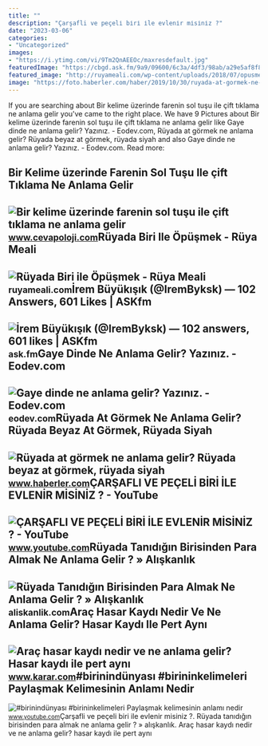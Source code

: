 ```yaml
---
title: ""
description: "Çarşafli ve peçeli̇ bi̇ri̇ i̇le evleni̇r mi̇si̇ni̇z ?"
date: "2023-03-06"
categories:
- "Uncategorized"
images:
- "https://i.ytimg.com/vi/9Tm2QnAEEOc/maxresdefault.jpg"
featuredImage: "https://cbgd.ask.fm/9a9/09600/6c3a/4df3/98ab/a29e5af8f8dd/original/1881583.jpg"
featured_image: "http://ruyameali.com/wp-content/uploads/2018/07/opusmek2.jpg"
image: "https://foto.haberler.com/haber/2019/10/30/ruyada-at-gormek-ne-anlama-gelir-12566959_7097_m.jpg"
---
```


If you are searching about Bir kelime üzerinde farenin sol tuşu ile çift tıklama ne anlama gelir you've came to the right place. We have 9 Pictures about Bir kelime üzerinde farenin sol tuşu ile çift tıklama ne anlama gelir like Gaye dinde ne anlama gelir? Yazınız. - Eodev.com, Rüyada at görmek ne anlama gelir? Rüyada beyaz at görmek, rüyada siyah and also Gaye dinde ne anlama gelir? Yazınız. - Eodev.com. Read more:

Bir Kelime üzerinde Farenin Sol Tuşu Ile çift Tıklama Ne Anlama Gelir
---------------------------------------------------------------------

 ![Bir kelime üzerinde farenin sol tuşu ile çift tıklama ne anlama gelir](https://www.cevapoloji.com/wp-content/uploads/2023/01/Bir-kelime-uzerinde-farenin-sol-tusu-ile-cift-tiklama-ne-anlama-gelir.jpg) <small>www.cevapoloji.com</small>Rüyada Biri Ile Öpüşmek - Rüya Meali
------------------------------------

 ![Rüyada Biri ile Öpüşmek - Rüya Meali](http://ruyameali.com/wp-content/uploads/2018/07/opusmek2.jpg) <small>ruyameali.com</small>İrem Büyükışık (@IremByksk) — 102 Answers, 601 Likes | ASKfm
------------------------------------------------------------

 ![İrem Büyükışık (@IremByksk) — 102 answers, 601 likes | ASKfm](https://cbgd.ask.fm/9a9/09600/6c3a/4df3/98ab/a29e5af8f8dd/original/1881583.jpg) <small>ask.fm</small>Gaye Dinde Ne Anlama Gelir? Yazınız. - Eodev.com
------------------------------------------------

 ![Gaye dinde ne anlama gelir? Yazınız. - Eodev.com](https://tr-static.eodev.com/files/d68/d2f62034f1b0d840600a35f282ed356f.jpg) <small>eodev.com</small>Rüyada At Görmek Ne Anlama Gelir? Rüyada Beyaz At Görmek, Rüyada Siyah
----------------------------------------------------------------------

 ![Rüyada at görmek ne anlama gelir? Rüyada beyaz at görmek, rüyada siyah](https://foto.haberler.com/haber/2019/10/30/ruyada-at-gormek-ne-anlama-gelir-12566959_7097_m.jpg) <small>www.haberler.com</small>ÇARŞAFLI VE PEÇELİ BİRİ İLE EVLENİR MİSİNİZ ? - YouTube
-------------------------------------------------------

 ![ÇARŞAFLI VE PEÇELİ BİRİ İLE EVLENİR MİSİNİZ ? - YouTube](https://i.ytimg.com/vi/9Tm2QnAEEOc/maxresdefault.jpg) <small>www.youtube.com</small>Rüyada Tanıdığın Birisinden Para Almak Ne Anlama Gelir ? » Alışkanlık
---------------------------------------------------------------------

 ![Rüyada Tanıdığın Birisinden Para Almak Ne Anlama Gelir ? » Alışkanlık](https://aliskanlik.com/wp-content/uploads/2023/01/Ruyada-Tanidigin-Birisinden-Para-Almak-Ne-Anlama-Gelir.png) <small>aliskanlik.com</small>Araç Hasar Kaydı Nedir Ve Ne Anlama Gelir? Hasar Kaydı Ile Pert Aynı
--------------------------------------------------------------------

 ![Araç hasar kaydı nedir ve ne anlama gelir? Hasar kaydı ile pert aynı](https://cdn.karar.com/news/1487680.jpg) <small>www.karar.com</small>\#birinindünyası #birininkelimeleri Paylaşmak Kelimesinin Anlamı Nedir
----------------------------------------------------------------------

 ![#birinindünyası #birininkelimeleri Paylaşmak kelimesinin anlamı nedir](https://i.ytimg.com/vi/obEOgxugNoE/maxresdefault.jpg) <small>www.youtube.com</small>Çarşafli ve peçeli̇ bi̇ri̇ i̇le evleni̇r mi̇si̇ni̇z ?. Rüyada tanıdığın birisinden para almak ne anlama gelir ? » alışkanlık. Araç hasar kaydı nedir ve ne anlama gelir? hasar kaydı ile pert aynı
